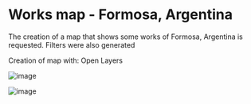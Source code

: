 <h1>Works map - Formosa, Argentina</h1>
<span>The creation of a map that shows some works of Formosa, Argentina is requested.
Filters were also generated</span>
<p>Creation of map with: Open Layers</p>


![image](https://github.com/lourdDuarte/Obras/assets/66228399/6aa32ffc-df4e-4f1f-aa1e-dfd08322b31d)

![image](https://github.com/lourdDuarte/Obras/assets/66228399/9f1fe3c1-dea5-400b-bcbf-2073de0f2b2f)


